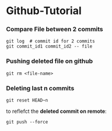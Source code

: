 # Github-Tutorial

### Compare File between 2 commits 
```
git log  # commit id for 2 commits 
git commit_id1 commit_id2 -- file
```

### Pushing deleted file on github
```
git rm <file-name>
```

### Deleting last n commits 
```
git reset HEAD~n
```
to reflefct the **deleted commit on remote**: 
```
git push --force
```

